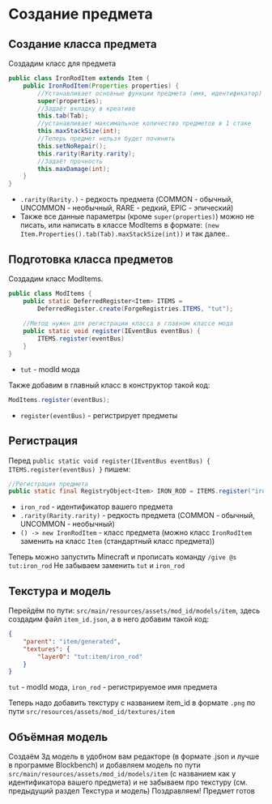 # Создание предмета

## Создание класса предмета

Создадим класс для предмета

```java
public class IronRodItem extends Item {
    public IronRodItem(Properties properties) {
        //Устанавливает основные функции предмета (имя, идентификатор)
        super(properties);
        //Задаёт вкладку в креативе
        this.tab(Tab);
        //устанавливает максимальное количество предметов в 1 стаке
        this.maxStackSize(int);
        //Теперь предмет нельзя будет починить
        this.setNoRepair();
        this.rarity(Rarity.rarity);
        //Задаёт прочность
        this.maxDamage(int);
    }
}
```
* `.rarity(Rarity.)` - редкость предмета (COMMON - обычный, UNCOMMON - необычный, RARE - редкий, EPIC - эпический)
* Также все данные параметры (кроме `super(properties)`) можно не писать, или написать в классе ModItems в формате:
 `(new Item.Properties().tab(Tab).maxStackSize(int))` и так далее..

## Подготовка класса предметов

Создадим класс ModItems.

```java
public class ModItems {
    public static DeferredRegister<Item> ITEMS =
        DeferredRegister.create(ForgeRegistries.ITEMS, "tut");
    
    //Метод нужен для регистрации класса в главном классе мода
    public static void register(IEventBus eventBus) {
        ITEMS.register(eventBus)
    }
}
```

* `tut` - modId мода

Также добавим в главный класс в конструктор такой код:

```java
ModItems.register(eventBus);
```

* `register(eventBus)` - регистрирует предметы

## Регистрация

Перед `public static void register(IEventBus eventBus) { ITEMS.register(eventBus) }` пишем: 

```java
//Регистрация предмета
public static final RegistryObject<Item> IRON_ROD = ITEMS.register("iron_rod", () -> new IronRodItem(new Item.Properties()));
```

* `iron_rod` - идентификатор вашего предмета
* `.rarity(Rarity.rarity)` - редкость предмета (COMMON - обычный, UNCOMMON - необычный)
* `() -> new IronRodItem` - класс предмета (можно класс `IronRodItem` заменить на класс `Item` (стандартный класс предмета))

Теперь можно запустить Minecraft и прописать команду `/give @s tut:iron_rod`
Не забываем заменить `tut` и `iron_rod`

## Текстура и модель

Перейдём по пути: `src/main/resources/assets/mod_id/models/item`, здесь создадим файл `item_id.json`, а в него добавим такой код:

```json
{
    "parent": "item/generated",
    "textures": {
        "layer0": "tut:item/iron_rod"
    }
}
```
`tut` - modId мода, `iron_rod` - регистрируемое имя предмета

Теперь надо добавить текстуру с названием item_id в формате `.png` по пути `src/resources/assets/mod_id/textures/item`

## Объёмная модель

Создаём 3д модель в удобном вам редакторе (в формате .json и лучше в программе Blockbench) и добавляем модель по пути `src/main/resources/assets/mod_id/models/item`
(с названием как у идентификатора вашего предмета) и не забываем про текстуру (см. предыдущий раздел Текстура и модель)
Поздравляем! Предмет готов
